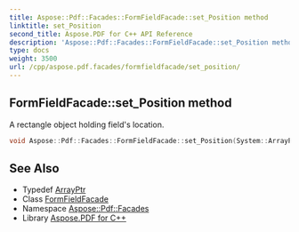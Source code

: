 ```yaml
---
title: Aspose::Pdf::Facades::FormFieldFacade::set_Position method
linktitle: set_Position
second_title: Aspose.PDF for C++ API Reference
description: 'Aspose::Pdf::Facades::FormFieldFacade::set_Position method. A rectangle object holding field''s location in C++.'
type: docs
weight: 3500
url: /cpp/aspose.pdf.facades/formfieldfacade/set_position/
---
```

## FormFieldFacade::set_Position method


A rectangle object holding field's location.

```cpp
void Aspose::Pdf::Facades::FormFieldFacade::set_Position(System::ArrayPtr<float> value)
```

## See Also

* Typedef [ArrayPtr](../../../system/arrayptr/)
* Class [FormFieldFacade](../)
* Namespace [Aspose::Pdf::Facades](../../)
* Library [Aspose.PDF for C++](../../../)
